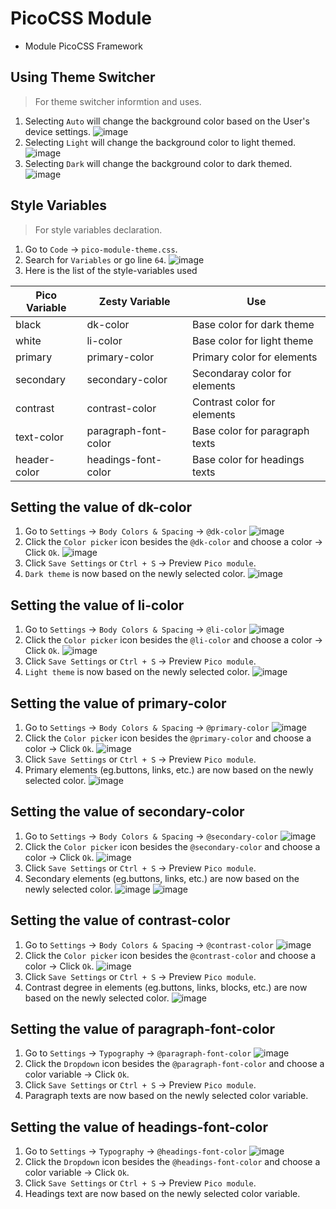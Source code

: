 # PicoCSS Module
- Module PicoCSS Framework


## Using Theme Switcher 
> For theme switcher informtion and uses.
1. Selecting `Auto` will change the background color based on the User's device settings.
![image](https://user-images.githubusercontent.com/114006998/217041495-ffe33b69-b319-4b98-8c5b-ce3f40fed8e2.png)
2. Selecting `Light` will change the background color to light themed.
![image](https://user-images.githubusercontent.com/114006998/217041741-d04ad4cc-c436-4193-bab5-c2ad951d2edc.png)
3. Selecting `Dark` will change the background color to dark themed.
![image](https://user-images.githubusercontent.com/114006998/217041851-47cf3166-fd82-4955-b6b0-7e6e1e470ec4.png)


## Style Variables
> For style variables declaration.
1. Go to `Code` -> `pico-module-theme.css`.
2. Search for `Variables` or go line `64`.
![image](https://user-images.githubusercontent.com/114006998/217044748-8ac29078-dadd-47aa-929a-d08cd2a620da.png)
3. Here is the list of the style-variables used

| Pico Variable | Zesty Variable | Use | 
| ------------- | ------------- | ------------- |
|  black  |  dk-color  |  Base color for dark theme  |
|  white  |  li-color  |  Base color for light theme  |
|  primary  |  primary-color  |  Primary color for elements  |
|  secondary  |  secondary-color  |  Secondaray color for elements  |
|  contrast  |  contrast-color  |  Contrast color for elements  |
|  text-color  |  paragraph-font-color  |  Base color for paragraph texts  |
|  header-color  |  headings-font-color  |  Base color for headings texts  |

## Setting the value of dk-color
1. Go to `Settings` -> `Body Colors & Spacing` -> `@dk-color`
![image](https://user-images.githubusercontent.com/114006998/217230180-e13fb6ec-74bd-4e8a-94b2-ba3b32555e41.png)
2. Click the `Color picker` icon besides the `@dk-color` and choose a color -> Click `Ok`.
![image](https://user-images.githubusercontent.com/114006998/217053490-13ad9af1-aa24-48c4-8c46-591ceb74793c.png)
3. Click `Save Settings` or `Ctrl + S` -> Preview `Pico module`.
4. `Dark theme` is now based on the newly selected color.
![image](https://user-images.githubusercontent.com/114006998/217053793-ae66425c-4970-4d84-b8fe-567834e45d39.png)

## Setting the value of li-color
1. Go to `Settings` -> `Body Colors & Spacing` -> `@li-color`
![image](https://user-images.githubusercontent.com/114006998/217230195-cbbb2d15-a9fe-4377-a927-d2b5a5521f46.png)
2. Click the `Color picker` icon besides the `@li-color` and choose a color -> Click `Ok`.
![image](https://user-images.githubusercontent.com/114006998/217054046-97783f91-0521-469c-9f88-f3cd93a053f0.png)
3. Click `Save Settings` or `Ctrl + S` -> Preview `Pico module`.
4. `Light theme` is now based on the newly selected color.
![image](https://user-images.githubusercontent.com/114006998/217054331-20f17b22-4d46-4b0e-8ac4-077502fb1cc7.png)

## Setting the value of primary-color
1. Go to `Settings` -> `Body Colors & Spacing` -> `@primary-color`
![image](https://user-images.githubusercontent.com/114006998/217230205-8648b469-b2ac-45d0-bf5f-b9bc661fed72.png)
2. Click the `Color picker` icon besides the `@primary-color` and choose a color -> Click `Ok`.
![image](https://user-images.githubusercontent.com/114006998/217054554-198b129f-8443-4a96-9f1c-b7055a82cc83.png)
3. Click `Save Settings` or `Ctrl + S` -> Preview `Pico module`.
4. Primary elements (eg.buttons, links, etc.) are now based on the newly selected color.
![image](https://user-images.githubusercontent.com/114006998/217054817-b4dc03d8-676f-4392-9f98-6f1614c76743.png)

## Setting the value of secondary-color
1. Go to `Settings` -> `Body Colors & Spacing` -> `@secondary-color`
![image](https://user-images.githubusercontent.com/114006998/217230217-bea029d7-fa9f-42cc-aa65-b9a134a88508.png)
2. Click the `Color picker` icon besides the `@secondary-color` and choose a color -> Click `Ok`.
![image](https://user-images.githubusercontent.com/114006998/217054954-d4c3e1d0-62ff-4f9b-8ae0-35aae3d50489.png)
3. Click `Save Settings` or `Ctrl + S` -> Preview `Pico module`.
4. Secondary elements (eg.buttons, links, etc.) are now based on the newly selected color.
![image](https://user-images.githubusercontent.com/114006998/217055075-59f65a07-30bf-43bc-8a2b-7c541d65a29d.png)
![image](https://user-images.githubusercontent.com/114006998/217055134-05e096ce-c215-4961-940a-0d3c0fc66bf7.png)

## Setting the value of contrast-color
1. Go to `Settings` -> `Body Colors & Spacing` -> `@contrast-color`
![image](https://user-images.githubusercontent.com/114006998/217230229-25d83770-bb2f-41f4-8771-424897d6a38b.png)
2. Click the `Color picker` icon besides the `@contrast-color` and choose a color -> Click `Ok`.
![image](https://user-images.githubusercontent.com/114006998/217055456-38dbe418-5c8d-4259-a315-de8fbacfc0be.png)
3. Click `Save Settings` or `Ctrl + S` -> Preview `Pico module`.
4. Contrast degree in elements (eg.buttons, links, blocks, etc.) are now based on the newly selected color.
![image](https://user-images.githubusercontent.com/114006998/217055744-a24488da-f673-45f1-a1eb-8ed3a072cd57.png)

## Setting the value of paragraph-font-color
1. Go to `Settings` -> `Typography` -> `@paragraph-font-color`
![image](https://user-images.githubusercontent.com/114006998/217230685-9725d472-83b3-4cce-9036-da1c3e7965e5.png)
2. Click the `Dropdown` icon besides the `@paragraph-font-color` and choose a color variable -> Click `Ok`.
3. Click `Save Settings` or `Ctrl + S` -> Preview `Pico module`.
4. Paragraph texts are now based on the newly selected color variable.

## Setting the value of headings-font-color
1. Go to `Settings` -> `Typography` -> `@headings-font-color`
![image](https://user-images.githubusercontent.com/114006998/217230695-21ae4688-8bf4-4f89-a47f-5f21bbfc333d.png)
2. Click the `Dropdown` icon besides the `@headings-font-color` and choose a color variable -> Click `Ok`.
3. Click `Save Settings` or `Ctrl + S` -> Preview `Pico module`.
4. Headings text are now based on the newly selected color variable.
